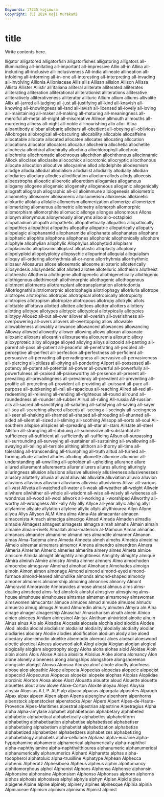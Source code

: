 ```yaml
---
Keywords: 17235 kojimura
Copyright: (C) 2024 Koji Murakami
---
```


# title

Write contents here.



lligator alligatored alligatorfish alligatorfishes alligatoring alligators all-illuminating all-imitating all-important
all-impressive Allin all-in Allina all-including all-inclusive all-inclusiveness All-india allineate allineation
all-infolding all-informing all-in-one all-interesting all-interpreting all-invading all-involving Allionia Allioniaceae Allis
allis Allisan allision Allison Allissa Allista Allister Allistir all'italiana alliteral
alliterate alliterated alliterates alliterating alliteration alliterational alliterationist alliterations alliterative alliteratively
alliterativeness alliterator allituric Allium allium alliums allivalite Allix all-jarred all-judging
all-just all-justifying all-kind all-knavish all-knowing all-knowingness all-land all-lavish all-licensed all-lovely
all-loving all-maintaining all-maker all-making all-maturing all-meaningness all-merciful all-metal all-might all-miscreative
Allmon allmouth allmouths all-murdering allness all-night all-noble all-nourishing allo allo-
Alloa alloantibody allobar allobaric allobars all-obedient all-obeying all-oblivious Allobroges allobrogical
all-obscuring allocability allocable allocaffeine allocatable allocate allocated allocatee allocates allocating
allocation allocations allocator allocators allocatur allocheiria allochetia allochetite allochezia allochiral
allochirally allochiria allochlorophyll allochroic allochroite allochromatic allochroous allochthon allochthonous allocinnamic
Allock alloclase alloclasite allocochick allocrotonic allocryptic allocthonous allocute allocution allocutive
allocyanine allod allodelphite allodesmism allodge allodia allodial allodialism allodialist allodiality
allodially allodian allodiaries allodiary allodies allodification allodium allods allody alloeosis
alloeostropha alloeotic alloerotic alloerotism allogamies allogamous allogamy allogene allogeneic allogeneity
allogeneous allogenic allogenically allograft allograph allographic all-oil alloimmune alloiogenesis alloiometric
alloiometry alloisomer alloisomeric alloisomerism allokinesis allokinetic allokurtic allolalia allolalic allomerism
allomerization allomerize allomerized allomerizing allomerous allometric allometry allomorph allomorphic allomorphism
allomorphite allomucic allonge allonges allonomous Allons allonym allonymous allonymously allonyms
alloo allo-octaploid allopalladium allopath allopathetic allopathetically allopathic allopathically allopathies allopathist
allopaths allopathy allopatric allopatrically allopatry allopelagic allophanamid allophanamide allophanate allophanates
allophane allophanic allophite allophone allophones allophonic allophonically allophore allophyle allophylian
allophylic Allophylus allophytoid alloplasm alloplasmatic alloplasmic alloplast alloplastic alloplasty alloploidy
allopolyploid allopolyploidy allopsychic allopurinol alloquial alloquialism alloquy all-ordering allorhythmia all-or-none
allorrhyhmia allorrhythmic allosaur Allosaurus allose allosematic allosome allosteric allosterically allosyndesis
allosyndetic allot alloted allotee allotelluric allotheism allotheist allotheistic Allotheria allothigene
allothigenetic allothigenetically allothigenic allothigenous allothimorph allothimorphic allothogenic allothogenous allotment allotments
allotransplant allotransplantation allotriodontia Allotriognathi allotriomorphic allotriophagia allotriophagy allotriuria allotrope allotropes
allotrophic allotropic allotropical allotropically allotropicity allotropies allotropism allotropize allotropous allotropy
allotrylic allots allottable all'ottava allotted allottee allottees allotter allotters allottery
allotting allotype allotypes allotypic allotypical allotypically allotypies allotypy Allouez all-out
all-over allover all-overish all-overishness all-overpowering all-overs allovers all-overtopping allow allowable
allowableness allowably allowance allowanced allowances allowancing Alloway allowed allowedly allower
allowing allows alloxan alloxanate alloxanic alloxans alloxantin alloxuraemia alloxuremia alloxuric
alloxy alloxyproteic alloy alloyage alloyed alloying alloys allozooid all-panting all-parent
all-pass all-patient all-peaceful all-penetrating all-peopled all-perceptive all-perfect all-perfection all-perfectness all-perficient
all-persuasive all-pervading all-pervadingness all-pervasive all-pervasiveness all-piercing all-pitiless all-pitying all-pondering Allport
all-possessed all-potency all-potent all-potential all-power all-powerful all-powerfully all-powerfulness all-praised all-praiseworthy
all-presence all-present all-prevailing all-prevailingness all-prevalency all-prevalent all-preventing all-prolific all-protecting all-provident
all-providing all-puissant all-pure all-purpose all-quickening all-rail all-rapacious all-reaching Allred all-red
all-redeeming all-relieving all-rending all-righteous all-round allround all-roundedness all-rounder all-rubber Allrud
all-ruling All-russia All-russian alls all-sacred all-sanctifying all-satiating all-satisfying all-saving all-sayer
all-sea all-searching allseed allseeds all-seeing all-seeingly all-seeingness all-seer all-shaking all-shamed
all-shaped all-shrouding all-shunned all-sided all-silent all-sized all-sliming all-soothing Allsopp all-sorts
all-soul All-southern allspice allspices all-spreading all-star all-stars Allstate all-steel Allston
all-strangling all-subduing all-submissive all-substantial all-sufficiency all-sufficient all-sufficiently all-sufficing Allsun all-surpassing
all-surrounding all-surveying all-sustainer all-sustaining all-swallowing all-swaying all-telling all-terrible allthing allthorn
all-thorny all-time all-tolerating all-transcending all-triumphing all-truth alltud all-turned all-turning allude
alluded alludes alluding allumette allumine alluminor all-understanding all-unwilling all-upholder all-upholding
allurance allure allured allurement allurements allurer allurers allures alluring alluringly
alluringness allusion allusions allusive allusively allusiveness allusivenesses allusory allutterly alluvia
alluvial alluvials alluviate alluviation alluvio alluvion alluvions alluvious alluvium alluviums
alluvivia alluviviums Allvar all-various all-vast Allveta all-watched all-water all-weak all-weather
all-weight Allwein allwhere allwhither all-whole all-wisdom all-wise all-wisely all-wiseness all-wondrous
all-wood all-wool allwork all-working all-worshiped Allworthy all-worthy all-wrongness Allx -ally
Ally ally Allyce all-year allyic allying allyl allylamine allylate allylation
allylene allylic allyls allylthiourea Allyn Allyne allyou Allys Allyson ALM
Alma alma Alma-Ata almacantar almacen almacenista Almach almaciga almacigo Almad
Almada Almaden almadia almadie Almagest almagest almagests almagra almah almahs
Almain almain almaine almain-rivets Almallah alma-materism al-Mamoun Alman almanac almanacs
almander almandine almandines almandite almanner Almanon almas Alma-Tadema alme Almeda
Almeeta almeh almehs Almeida almeidina Almelo almemar almemars almemor Almena
almendro almendron Almera Almeria Almerian Almeric almeries almeriite almery almes
Almeta almice almicore Almida almight almightily almightiness Almighty almighty almique
Almira almirah Almire almistry Almita almner almners Almo almochoden almocrebe
almogavar Almohad almohad Almohade Almohades almoign almoin Almon almon almonage
Almond almond almond-eyed almond-furnace almond-leaved almondlike almonds almond-shaped almondy almoner
almoners almonership almoning almonries almonry Almont Almoravid Almoravide Almoravides almose
almost almous alms alms-dealing almsdeed alms-fed almsfolk almsful almsgiver almsgiving
alms-house almshouse almshouses almsman almsmen almsmoney almswoman almswomen almucantar almuce
almuces almud almude almudes almuds almuerzo almug almugs Almund Almuredin
almury almuten Almyra aln Alna alnage alnager alnagership Alnaschar Alnascharism
alnath alnein Alnico alnico alnicoes Alnilam alniresinol Alnitak Alnitham alniviridol
alnoite alnuin Alnus alnus Alo alo Aloadae Alocasia alocasia alochia
alod aloddia Alodee Alodi alodia alodial alodialism alodialist alodiality alodially
alodialty alodian alodiaries alodiary Alodie alodies alodification alodium alody aloe
aloed aloedary aloe-emodin aloelike aloemodin aloeroot aloes aloesol aloeswood aloetic
aloetical Aloeus aloewood aloft Alogi alogia Alogian alogian alogical alogically
alogism alogotrophy alogy Aloha aloha alohas aloid Aloidae Aloin aloin
aloins Alois Aloise Aloisia aloisiite Aloisius Aloke aloma alomancy Alon
alone alonely aloneness along alongships alongshore alongshoreman alongside alongst Alonso
Alonsoa Alonzo aloof aloofe aloofly aloofness aloose alop alopathic Alope
alopecia Alopecias alopecias alopecic alopecist alopecoid Alopecurus Alopecus alopekai alopeke
alophas Alopias Alopiidae alorcinic Alorton Alosa alose Alost Alouatta alouatte
aloud Alouette alouette alouettes alout alow alowe Aloxe-Corton Aloxite aloyau
Aloys Aloysia aloysia Aloysius A.L.P. ALP alp alpaca alpacas alpargata
alpasotes Alpaugh Alpax alpax alpeen Alpen alpen Alpena alpenglow alpenhorn
alpenhorns alpenstock alpenstocker alpenstocks Alper Alpers Alpert Alpes-de-Haute-Provence Alpes-Maritimes alpestral
alpestrian alpestrine Alpetragius Alpha alpha alpha-amylase alphabet alphabetarian alphabetary alphabeted
alphabetic alphabetical alphabetically alphabetics alphabetiform alphabeting alphabetisation alphabetise alphabetised alphabetiser
alphabetising alphabetism alphabetist alphabetization alphabetize alphabetized alphabetizer alphabetizers alphabetizes alphabetizing
alphabetology alphabets alpha-cellulose Alphaea alpha-eucaine alpha-hypophamine alphameric alphamerical alphamerically alpha-naphthol
alpha-naphthylamine alpha-naphthylthiourea alphanumeric alphanumerical alphanumerically alphanumerics Alphard Alpharetta alphas alpha-tocopherol
alphatoluic alpha-truxilline Alphatype Alphean Alphecca alphenic Alpheratz Alphesiboea Alpheus alpheus
alphin alphitomancy alphitomorphous alphol Alphonist Alphons Alphonsa Alphonse alphonsin Alphonsine
alphonsine Alphonsism Alphonso Alphonsus alphorn alphorns alphos alphosis alphosises alphyl
alphyls alphyn Alpian Alpid alpieu alpigene Alpine alpine alpinely alpinery
alpines alpinesque Alpinia alpinia Alpiniaceae Alpinism alpinism alpinisms Alpinist alpinist
